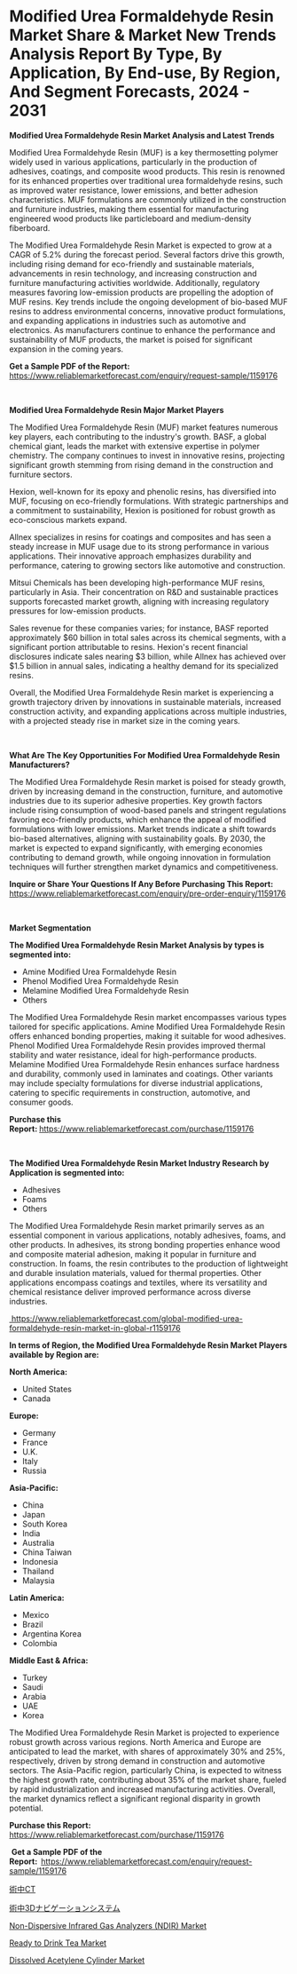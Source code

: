 <p><h1>Modified Urea Formaldehyde Resin Market Share & Market New Trends Analysis Report By Type, By Application, By End-use, By Region, And Segment Forecasts, 2024 - 2031</h1></p><p><strong>Modified Urea Formaldehyde Resin Market Analysis and Latest Trends</strong></p>
<p><p>Modified Urea Formaldehyde Resin (MUF) is a key thermosetting polymer widely used in various applications, particularly in the production of adhesives, coatings, and composite wood products. This resin is renowned for its enhanced properties over traditional urea formaldehyde resins, such as improved water resistance, lower emissions, and better adhesion characteristics. MUF formulations are commonly utilized in the construction and furniture industries, making them essential for manufacturing engineered wood products like particleboard and medium-density fiberboard.</p><p>The Modified Urea Formaldehyde Resin Market is expected to grow at a CAGR of 5.2% during the forecast period. Several factors drive this growth, including rising demand for eco-friendly and sustainable materials, advancements in resin technology, and increasing construction and furniture manufacturing activities worldwide. Additionally, regulatory measures favoring low-emission products are propelling the adoption of MUF resins. Key trends include the ongoing development of bio-based MUF resins to address environmental concerns, innovative product formulations, and expanding applications in industries such as automotive and electronics. As manufacturers continue to enhance the performance and sustainability of MUF products, the market is poised for significant expansion in the coming years.</p></p>
<p><strong>Get a Sample PDF of the Report:&nbsp;</strong> <a href="https://www.reliablemarketforecast.com/enquiry/request-sample/1159176">https://www.reliablemarketforecast.com/enquiry/request-sample/1159176</a></p>
<p>&nbsp;</p>
<p><strong>Modified Urea Formaldehyde Resin Major Market Players</strong></p>
<p><p>The Modified Urea Formaldehyde Resin (MUF) market features numerous key players, each contributing to the industry's growth. BASF, a global chemical giant, leads the market with extensive expertise in polymer chemistry. The company continues to invest in innovative resins, projecting significant growth stemming from rising demand in the construction and furniture sectors.</p><p>Hexion, well-known for its epoxy and phenolic resins, has diversified into MUF, focusing on eco-friendly formulations. With strategic partnerships and a commitment to sustainability, Hexion is positioned for robust growth as eco-conscious markets expand.</p><p>Allnex specializes in resins for coatings and composites and has seen a steady increase in MUF usage due to its strong performance in various applications. Their innovative approach emphasizes durability and performance, catering to growing sectors like automotive and construction.</p><p>Mitsui Chemicals has been developing high-performance MUF resins, particularly in Asia. Their concentration on R&D and sustainable practices supports forecasted market growth, aligning with increasing regulatory pressures for low-emission products.</p><p>Sales revenue for these companies varies; for instance, BASF reported approximately $60 billion in total sales across its chemical segments, with a significant portion attributable to resins. Hexion's recent financial disclosures indicate sales nearing $3 billion, while Allnex has achieved over $1.5 billion in annual sales, indicating a healthy demand for its specialized resins.</p><p>Overall, the Modified Urea Formaldehyde Resin market is experiencing a growth trajectory driven by innovations in sustainable materials, increased construction activity, and expanding applications across multiple industries, with a projected steady rise in market size in the coming years.</p></p>
<p>&nbsp;</p>
<p><strong>What Are The Key Opportunities For Modified Urea Formaldehyde Resin Manufacturers?</strong></p>
<p><p>The Modified Urea Formaldehyde Resin market is poised for steady growth, driven by increasing demand in the construction, furniture, and automotive industries due to its superior adhesive properties. Key growth factors include rising consumption of wood-based panels and stringent regulations favoring eco-friendly products, which enhance the appeal of modified formulations with lower emissions. Market trends indicate a shift towards bio-based alternatives, aligning with sustainability goals. By 2030, the market is expected to expand significantly, with emerging economies contributing to demand growth, while ongoing innovation in formulation techniques will further strengthen market dynamics and competitiveness.</p></p>
<p><strong>Inquire or Share Your Questions If Any Before Purchasing This Report:</strong> <a href="https://www.reliablemarketforecast.com/enquiry/pre-order-enquiry/1159176">https://www.reliablemarketforecast.com/enquiry/pre-order-enquiry/1159176</a></p>
<p>&nbsp;</p>
<p><strong>Market Segmentation</strong></p>
<p><strong>The Modified Urea Formaldehyde Resin Market Analysis by types is segmented into:</strong></p>
<p><ul><li>Amine Modified Urea Formaldehyde Resin</li><li>Phenol Modified Urea Formaldehyde Resin</li><li>Melamine Modified Urea Formaldehyde Resin</li><li>Others</li></ul></p>
<p><p>The Modified Urea Formaldehyde Resin market encompasses various types tailored for specific applications. Amine Modified Urea Formaldehyde Resin offers enhanced bonding properties, making it suitable for wood adhesives. Phenol Modified Urea Formaldehyde Resin provides improved thermal stability and water resistance, ideal for high-performance products. Melamine Modified Urea Formaldehyde Resin enhances surface hardness and durability, commonly used in laminates and coatings. Other variants may include specialty formulations for diverse industrial applications, catering to specific requirements in construction, automotive, and consumer goods.</p></p>
<p><strong>Purchase this Report:&nbsp;</strong><a href="https://www.reliablemarketforecast.com/purchase/1159176">https://www.reliablemarketforecast.com/purchase/1159176</a></p>
<p>&nbsp;</p>
<p><strong>The Modified Urea Formaldehyde Resin Market Industry Research by Application is segmented into:</strong></p>
<p><ul><li>Adhesives</li><li>Foams</li><li>Others</li></ul></p>
<p><p>The Modified Urea Formaldehyde Resin market primarily serves as an essential component in various applications, notably adhesives, foams, and other products. In adhesives, its strong bonding properties enhance wood and composite material adhesion, making it popular in furniture and construction. In foams, the resin contributes to the production of lightweight and durable insulation materials, valued for thermal properties. Other applications encompass coatings and textiles, where its versatility and chemical resistance deliver improved performance across diverse industries.</p></p>
<p><a href="https://www.reliablemarketforecast.com/global-modified-urea-formaldehyde-resin-market-in-global-r1159176">&nbsp;https://www.reliablemarketforecast.com/global-modified-urea-formaldehyde-resin-market-in-global-r1159176</a></p>
<p><strong>In terms of Region, the Modified Urea Formaldehyde Resin Market Players available by Region are:</strong></p>
<p>
    <p> <strong> North America: </strong>
        <ul>
            <li>United States</li>
            <li>Canada</li>
        </ul>
        </p> 
    <p> <strong> Europe: </strong>
        <ul>
            <li>Germany</li>
            <li>France</li>
            <li>U.K.</li>
            <li>Italy</li>
            <li>Russia</li>
        </ul>
        </p> 
    <p> <strong> Asia-Pacific: </strong>
        <ul>
            <li>China</li>
            <li>Japan</li>
            <li>South Korea</li>
            <li>India</li>
            <li>Australia</li>
            <li>China Taiwan</li>
            <li>Indonesia</li>
            <li>Thailand</li>
            <li>Malaysia</li>
        </ul>
        </p> 
    <p> <strong> Latin America: </strong>
        <ul>
            <li>Mexico</li>
            <li>Brazil</li>
            <li>Argentina Korea</li>
            <li>Colombia</li>
        </ul>
        </p> 
    <p> <strong> Middle East & Africa: </strong>
        <ul>
            <li>Turkey</li>
            <li>Saudi</li>
            <li>Arabia</li>
            <li>UAE</li>
            <li>Korea</li>
        </ul>
    </p>
    </p>
<p><p>The Modified Urea Formaldehyde Resin Market is projected to experience robust growth across various regions. North America and Europe are anticipated to lead the market, with shares of approximately 30% and 25%, respectively, driven by strong demand in construction and automotive sectors. The Asia-Pacific region, particularly China, is expected to witness the highest growth rate, contributing about 35% of the market share, fueled by rapid industrialization and increased manufacturing activities. Overall, the market dynamics reflect a significant regional disparity in growth potential.</p></p>
<p><strong>Purchase this Report: </strong><a href="https://www.reliablemarketforecast.com/purchase/1159176">https://www.reliablemarketforecast.com/purchase/1159176</a></p>
<p>&nbsp;<strong>Get a Sample PDF of the Report:&nbsp;&nbsp;</strong><a href="https://www.reliablemarketforecast.com/enquiry/request-sample/1159176">https://www.reliablemarketforecast.com/enquiry/request-sample/1159176</a></p>
<p><strong></strong></p>
<p><p><a href="https://medium.com/@devanrutherford2002/intraoperative-ct-market-%E3%81%AE%E3%82%B0%E3%83%AD%E3%83%BC%E3%83%90%E3%83%AB%E5%B8%82%E5%A0%B4%E6%A6%82%E8%A6%81%E3%81%AF-%E4%B8%96%E7%95%8C%E3%81%8A%E3%82%88%E3%81%B3%E4%B8%BB%E8%A6%81%E5%B8%82%E5%A0%B4%E3%81%AB%E3%81%8A%E3%81%91%E3%82%8B%E6%A5%AD%E7%95%8C%E3%81%AB%E5%BD%B1%E9%9F%BF%E3%82%92%E4%B8%8E%E3%81%88%E3%82%8B%E4%B8%BB%E8%A6%81%E3%81%AA%E3%83%88%E3%83%AC%E3%83%B3%E3%83%89%E3%81%AB%E3%81%A4%E3%81%84%E3%81%A6-%E7%8B%AC%E8%87%AA%E3%81%AE%E8%A6%96%E7%82%B9%E3%82%92%E6%8F%90%E4%BE%9B%E3%81%97%E3%81%BE%E3%81%99-c9a61fbd3368">術中CT</a></p><p><a href="https://medium.com/@devanrutherford2002/intra-operative-3d-navigation-systems-ee612a858ccd">術中3Dナビゲーションシステム</a></p><p><a href="https://github.com/dringals/Market-Research-Report-List-6/blob/main/non-dispersive-infrared-gas-analyzers-ndir-market.md">Non-Dispersive Infrared Gas Analyzers (NDIR) Market</a></p><p><a href="https://www.linkedin.com/pulse/ready-drink-tea-market-outlook-complete-industry-analysis-2024-8hdie?trackingId=1426Kl9dS4yJtJ9Q8xl9lw%3D%3D">Ready to Drink Tea Market</a></p><p><a href="https://issuu.com/reportprime-2/docs/dissolved-acetylene-cylinder-market_97262358bfe6d5">Dissolved Acetylene Cylinder Market</a></p></p>